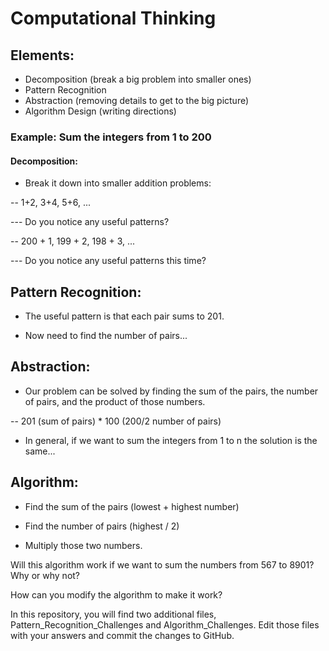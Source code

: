 # Computational Thinking

## Elements:
* Decomposition (break a big problem into smaller ones)
* Pattern Recognition 
* Abstraction (removing details to get to the big picture)
* Algorithm Design (writing directions)

### Example:  Sum the integers from 1 to 200

#### Decomposition:
- Break it down into smaller addition problems:

-- 1+2, 3+4, 5+6, ...

--- Do you notice any useful patterns?

-- 200 + 1, 199 + 2, 198 + 3, ...

--- Do you notice any useful patterns this time?

## Pattern Recognition:
- The useful pattern is that each pair sums to 201.

- Now need to find the number of pairs...

## Abstraction:
- Our problem can be solved by finding the sum of the pairs, the number of pairs, and the product of those numbers.

-- 201 (sum of pairs) * 100 (200/2 number of pairs)

- In general, if we want to sum the integers from 1 to n the solution is the same...

## Algorithm:
- Find the sum of the pairs (lowest + highest number)

- Find the number of pairs (highest / 2)

- Multiply those two numbers.

Will this algorithm work if we want to sum the numbers from 567 to 8901?  Why or why not?

How can you modify the algorithm to make it work?

In this repository, you will find two additional files, Pattern_Recognition_Challenges and Algorithm_Challenges.
Edit those files with your answers and commit the changes to GitHub.

